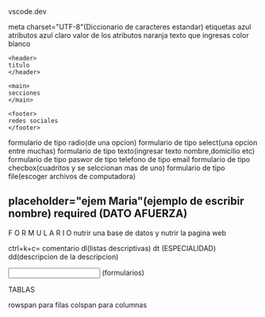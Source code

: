 
vscode.dev

meta charset="UTF-8"(Diccionario de caracteres estandar)
etiquetas azul
atributos azul claro
valor de los atributos naranja 
texto que ingresas color blanco

    <header>
    titulo
    </header>

    <main>
    secciones
    </main>

    <footer>
    redes sociales  
    </footer>



formulario de tipo radio(de una opcion)
formulario de tipo select(una opcion entre muchas)
formulario de tipo texto(ingresar texto nombre,domicilio etc)
formulario de tipo paswor
de tipo telefono
de tipo email
formulario de tipo checbox(cuadritos y se selccionan mas de uno)
formulario de tipo file(escoger archivos de computadora)

placeholder="ejem Maria"(ejemplo de escribir nombre)
required (DATO AFUERZA)
-----------------------------------------------------------
F O R M U L A R I O
nutrir una base de datos 
y nutrir la pagina web


ctrl+k+c= comentario
dl(listas descriptivas)
dt (ESPECIALIDAD)
dd(descripcion de la descripcion)

<input> (formularios)


TABLAS 
<tr>
<th>
<td>
rowspan para filas 
colspan para columnas 


